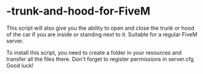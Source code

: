 # -trunk-and-hood-for-FiveM
This script will also give you the ability to open and close the trunk or hood of the car if you are inside or standing next to it. Suitable for a regular FiveM server.

To install this script, you need to create a folder in your resources and transfer all the files there. Don't forget to register permissions in server.cfg
Good luck!
